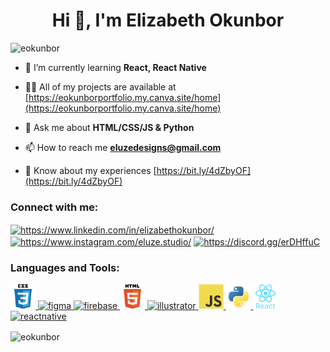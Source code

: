 <h1 align="center">Hi 👋, I'm Elizabeth Okunbor</h1>
<p align="left"> <img src="https://komarev.com/ghpvc/?username=eokunbor&label=Profile%20views&color=0e75b6&style=flat" alt="eokunbor" /> </p>

- 🌱 I’m currently learning **React, React Native**

- 👨‍💻 All of my projects are available at [https://eokunborportfolio.my.canva.site/home](https://eokunborportfolio.my.canva.site/home)

- 💬 Ask me about **HTML/CSS/JS & Python**

- 📫 How to reach me **eluzedesigns@gmail.com**

- 📄 Know about my experiences [https://bit.ly/4dZbyOF](https://bit.ly/4dZbyOF)

<h3 align="left">Connect with me:</h3>
<p align="left">
<a href="https://linkedin.com/in/https://www.linkedin.com/in/elizabethokunbor/" target="blank"><img align="center" src="https://raw.githubusercontent.com/rahuldkjain/github-profile-readme-generator/master/src/images/icons/Social/linked-in-alt.svg" alt="https://www.linkedin.com/in/elizabethokunbor/" height="30" width="40" /></a>
<a href="https://instagram.com/https://www.instagram.com/eluze.studio/" target="blank"><img align="center" src="https://raw.githubusercontent.com/rahuldkjain/github-profile-readme-generator/master/src/images/icons/Social/instagram.svg" alt="https://www.instagram.com/eluze.studio/" height="30" width="40" /></a>
<a href="https://discord.gg/https://discord.gg/erDHffuC" target="blank"><img align="center" src="https://raw.githubusercontent.com/rahuldkjain/github-profile-readme-generator/master/src/images/icons/Social/discord.svg" alt="https://discord.gg/erDHffuC" height="30" width="40" /></a>
</p>

<h3 align="left">Languages and Tools:</h3>
<p align="left"> <a href="https://www.w3schools.com/css/" target="_blank" rel="noreferrer"> <img src="https://raw.githubusercontent.com/devicons/devicon/master/icons/css3/css3-original-wordmark.svg" alt="css3" width="40" height="40"/> </a> <a href="https://www.figma.com/" target="_blank" rel="noreferrer"> <img src="https://www.vectorlogo.zone/logos/figma/figma-icon.svg" alt="figma" width="40" height="40"/> </a> <a href="https://firebase.google.com/" target="_blank" rel="noreferrer"> <img src="https://www.vectorlogo.zone/logos/firebase/firebase-icon.svg" alt="firebase" width="40" height="40"/> </a> <a href="https://www.w3.org/html/" target="_blank" rel="noreferrer"> <img src="https://raw.githubusercontent.com/devicons/devicon/master/icons/html5/html5-original-wordmark.svg" alt="html5" width="40" height="40"/> </a> <a href="https://www.adobe.com/in/products/illustrator.html" target="_blank" rel="noreferrer"> <img src="https://www.vectorlogo.zone/logos/adobe_illustrator/adobe_illustrator-icon.svg" alt="illustrator" width="40" height="40"/> </a> <a href="https://developer.mozilla.org/en-US/docs/Web/JavaScript" target="_blank" rel="noreferrer"> <img src="https://raw.githubusercontent.com/devicons/devicon/master/icons/javascript/javascript-original.svg" alt="javascript" width="40" height="40"/> </a> <a href="https://www.python.org" target="_blank" rel="noreferrer"> <img src="https://raw.githubusercontent.com/devicons/devicon/master/icons/python/python-original.svg" alt="python" width="40" height="40"/> </a> <a href="https://reactjs.org/" target="_blank" rel="noreferrer"> <img src="https://raw.githubusercontent.com/devicons/devicon/master/icons/react/react-original-wordmark.svg" alt="react" width="40" height="40"/> </a> <a href="https://reactnative.dev/" target="_blank" rel="noreferrer"> <img src="https://reactnative.dev/img/header_logo.svg" alt="reactnative" width="40" height="40"/> </a> </p>

<p><img align="center" src="https://github-readme-stats.vercel.app/api/top-langs?username=eokunbor&show_icons=true&locale=en&layout=compact" alt="eokunbor" /></p>
